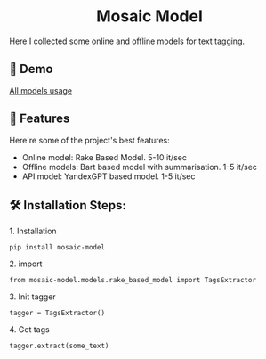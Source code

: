 <h1 align="center" id="title">Mosaic Model</h1>

<p id="description">Here I collected some online and offline models for text tagging.</p>

<h2>🚀 Demo</h2>

[All models usage](https://colab.research.google.com/drive/18HjmIi_4_g63GJwQgSNyTocxH_ZdqRya?usp=sharing)

<h2>🧐 Features</h2>

Here're some of the project's best features:

*   Online model: Rake Based Model. 5-10 it/sec
*   Offline models: Bart based model with summarisation. 1-5 it/sec
*   API model: YandexGPT based model. 1-5 it/sec

<h2>🛠️ Installation Steps:</h2>

<p>1. Installation</p>

```
pip install mosaic-model
```

<p>2. import</p>

```
from mosaic-model.models.rake_based_model import TagsExtractor
```

<p>3. Init tagger</p>

```
tagger = TagsExtractor()
```

<p>4. Get tags</p>

```
tagger.extract(some_text)
```
